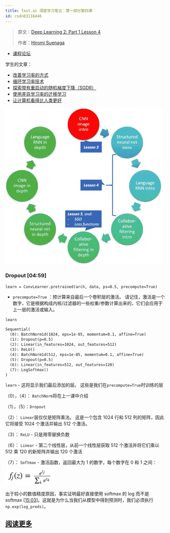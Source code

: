 ```yaml
---
title: fast.ai 深度学习笔记：第一部分第四课
id: csdn83116446
---
```


> 原文：[Deep Learning 2: Part 1 Lesson 4](https://medium.com/@hiromi_suenaga/deep-learning-2-part-1-lesson-4-2048a26d58aa)
> 
> 作者：[Hiromi Suenaga](https://medium.com/@hiromi_suenaga)

*   [课程论坛](http://forums.fast.ai/t/wiki-lesson-4/9402/1)

学生的文章：

*   [改善学习率的方式](https://techburst.io/improving-the-way-we-work-with-learning-rate-5e99554f163b)
*   [循环学习率技术](http://teleported.in/posts/cyclic-learning-rate/)
*   [探索带有重启动的随机梯度下降（SGDR）](https://medium.com/38th-street-studios/exploring-stochastic-gradient-descent-with-restarts-sgdr-fa206c38a74e)
*   [使用差异学习率的迁移学习](https://towardsdatascience.com/transfer-learning-using-differential-learning-rates-638455797f00)
*   [让计算机看得比人类更好](https://medium.com/%40ArjunRajkumar/getting-computers-to-see-better-than-humans-346d96634f73)

[![image.png](../img/a860623aedec0b2a2d137c4ce2d35c7b.png)](https://github.com/apachecn/fastai-ml-dl-notes-zh/blob/master/img/1_D0WqPCX7RfOL47TOEfkzYg.png)

### [](https://github.com/apachecn/fastai-ml-dl-notes-zh/blob/master/zh/dl4.md#dropout-0459)Dropout [04:59]

```
learn = ConvLearner.pretrained(arch, data, ps=0.5, precompute=True) 
```

*   `precompute=True` ：预计算来自最后一个卷积层的激活。 请记住，激活是一个数字，它是根据构成内核/过滤器的一些权重/参数计算出来的，它们会应用于上一层的激活或输入。

```
learn 
```

```
Sequential(
  (0): BatchNorm1d(1024, eps=1e-05, momentum=0.1, affine=True)
  (1): Dropout(p=0.5)
  (2): Linear(in_features=1024, out_features=512)
  (3): ReLU()
  (4): BatchNorm1d(512, eps=1e-05, momentum=0.1, affine=True)
  (5): Dropout(p=0.5)
  (6): Linear(in_features=512, out_features=120)
  (7): LogSoftmax()
) 
```

`learn` - 这将显示我们最后添加的层。 这些是我们在`precompute=True`时训练的层

（0），（4）： `BatchNorm`将在上一课中介绍

（1），（5）：`Dropout`

（2）： `Linear`层仅仅是矩阵乘法。 这是一个包含 1024 行和 512 列的矩阵，因此它将接受 1024 个激活并输出 512 个激活。

（3）： `ReLU` - 只是用零替换负数

（6）： `Linear` - 第二个线性层，从前一个线性层获取 512 个激活并将它们乘以 512 乘 120 的新矩阵并输出 120 个激活

（7）： `Softmax` - 激活函数，返回最大为 1 的数字，每个数字在 0 和 1 之间：

[![image.png](../img/5f6892050a8d8f34fa4d8bccb38d68fb.png)](https://github.com/apachecn/fastai-ml-dl-notes-zh/blob/master/img/1_PNRoFZeNc0DfGyqsq-S7sA.png)

出于较小的数值精度原因，事实证明最好直接使用 softmax 的 log 而不是 softmax [[15:03](https://youtu.be/gbceqO8PpBg%3Ft%3D15m3s)]。这就是为什么当我们从模型中得到预测时，我们必须执行`np.exp(log_preds)`。

## [阅读更多](https://github.com/apachecn/fastai-ml-dl-notes-zh/blob/master/zh/dl4.md)